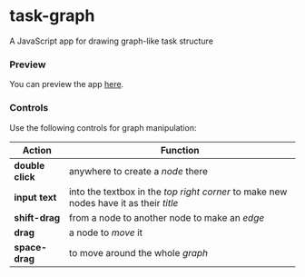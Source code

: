 task-graph
==========

A JavaScript app for drawing graph-like task structure

### Preview

You can preview the app [here](http://kypp.github.io/task-graph).

### Controls

Use the following controls for graph manipulation:


Action | Function
--- | ---
**double click** | anywhere to create a _node_ there
**input text** | into the textbox in the _top right corner_ to make new nodes have it as their _title_
**shift-drag**| from a node to another node to make an _edge_
**drag** | a node to _move_ it
**space-drag** | to move around the whole _graph_
